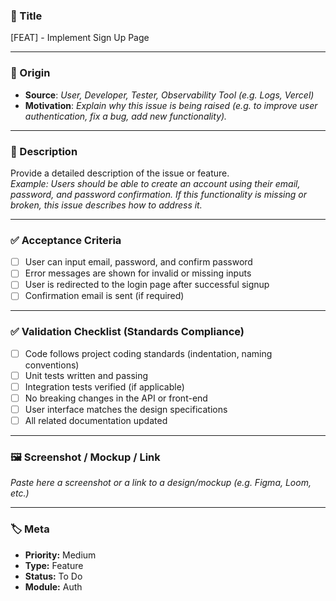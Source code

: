 ### 📝 Title  
[FEAT] - Implement Sign Up Page

---

### 📄 Origin  
- **Source**: _User, Developer, Tester, Observability Tool (e.g. Logs, Vercel)_  
- **Motivation**: _Explain why this issue is being raised (e.g. to improve user authentication, fix a bug, add new functionality)._

---

### 📜 Description  
Provide a detailed description of the issue or feature.  
_Example: Users should be able to create an account using their email, password, and password confirmation. If this functionality is missing or broken, this issue describes how to address it._

---

### ✅ Acceptance Criteria  
- [ ] User can input email, password, and confirm password  
- [ ] Error messages are shown for invalid or missing inputs  
- [ ] User is redirected to the login page after successful signup  
- [ ] Confirmation email is sent (if required)

---

### ✅ Validation Checklist (Standards Compliance)  
- [ ] Code follows project coding standards (indentation, naming conventions)  
- [ ] Unit tests written and passing  
- [ ] Integration tests verified (if applicable)  
- [ ] No breaking changes in the API or front-end  
- [ ] User interface matches the design specifications  
- [ ] All related documentation updated

---

### 🖼️ Screenshot / Mockup / Link  
_Paste here a screenshot or a link to a design/mockup (e.g. Figma, Loom, etc.)_

---

### 🏷️ Meta  
- **Priority:** Medium  
- **Type:** Feature  
- **Status:** To Do  
- **Module:** Auth  
